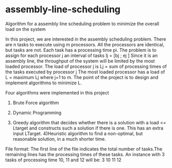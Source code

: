 # assembly-line-scheduling
Algorithm for a assembly line scheduling problem to minimize the overall load on the system

In this project, we are interested in the assembly scheduling problem. There are n tasks to execute using m processors. All the processors are identical, but tasks are not. Each task has a processing time pi.
The problem is to assign for each processor j an interval of tasks Ij = [bj ; ej ]
Since it is an assembly line, the throughput of the system will be limited by the most loaded processor. 
The load of processor j is Lj = sum of processing times of the tasks executed by processor j
The most loaded processor has a load of L = maximum Lj where j=1 to m.
The point of the project is to design and implement algorithms to minimize L.

Four algorithms were implemented in this project
  1) Brute Force algorithm
  2) Dynamic Programming
  
  3) Greedy algorithm that decides whether there is a solution with a load <= Ltarget and constructs such a solution if there is one.
      This has an extra input LTarget.
  4)Heuristic algorithm to find a non-optimal, but reasonable solution, in a much shorter time.

File format: The first line of the file indicates the total number of tasks.The remaining lines has the processing times of these tasks. An instance with 3 tasks of processing time 10, 11 and 12 will be:
3
10
11
12
